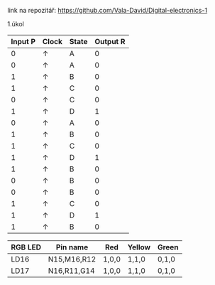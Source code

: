 link na repozitář: https://github.com/Vala-David/Digital-electronics-1

1.úkol

|Input P|Clock|State|Output R|
|-------|-----|-----|--------|
|0      |↑    |A    |0       |
|0      |↑    |A    |0       |
|1      |↑    |B    |0       | 
|1      |↑    |C    |0       |
|0      |↑    |C    |0       | 
|1      |↑    |D    |1       | 
|0      |↑    |A    |0       | 
|1      |↑    |B    |0       |
|1      |↑    |C    |0       | 
|1      |↑    |D    |1       | 
|1      |↑    |B    |0       | 
|0      |↑    |B    |0       | 
|0      |↑    |B    |0       | 
|1      |↑    |C    |0       | 
|1      |↑    |D    |1       | 
|1      |↑    |B    |0       | 

|RGB LED|Pin name   |Red  |Yellow|Green|
|-------|--------   |-----|------|-----|
|LD16   |N15,M16,R12|1,0,0|1,1,0 |0,1,0|
|LD17   |N16,R11,G14|1,0,0|1,1,0 |0,1,0|

